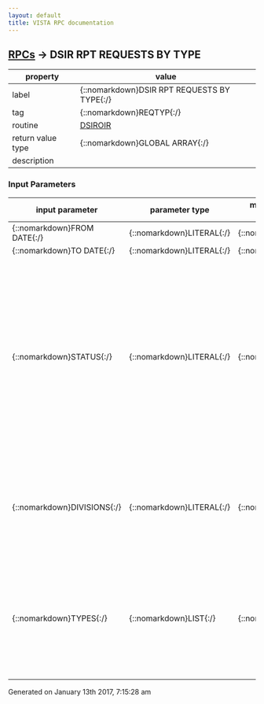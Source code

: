 ```yaml
---
layout: default
title: VISTA RPC documentation
---
```




## [RPCs](TableOfContent.md) &#8594; DSIR RPT REQUESTS BY TYPE 

 property | value 
--- | --- 
 label | {::nomarkdown}DSIR RPT REQUESTS BY TYPE{:/}
 tag | {::nomarkdown}REQTYP{:/}
 routine | [DSIROIR](http://code.osehra.org/dox/Routine_DSIROIR_source.html)
 return value type | {::nomarkdown}GLOBAL ARRAY{:/}
 description | 

### Input Parameters

| input parameter | parameter type | maximum data length | required | description | 
| --- | --- | --- | --- | --- | 
| {::nomarkdown}FROM DATE{:/} | {::nomarkdown}LITERAL{:/} | {::nomarkdown}7{:/} | {::nomarkdown}true{:/} |  | 
| {::nomarkdown}TO DATE{:/} | {::nomarkdown}LITERAL{:/} | {::nomarkdown}7{:/} | {::nomarkdown}true{:/} |  | 
| {::nomarkdown}STATUS{:/} | {::nomarkdown}LITERAL{:/} | {::nomarkdown}99{:/} | {::nomarkdown}true{:/} | {::nomarkdown}\A\  : Get only the appealed requests  (-RV,-PR)\O\  : Get only the open\C\  : \          \ closed  (-D,-G,-P)\P\  : \          \ pending\N\  : \          \other nondisclosured (-NR,-RF,-ND,-NV,-RC)\E\  : \          \ entered in error\X\  : \          \ cancelled\ALL\: Gets all statuses This parameter may be any combination of the codes delimited by the '^'or the word 'ALL'.{:/} | 
| {::nomarkdown}DIVISIONS{:/} | {::nomarkdown}LITERAL{:/} | {::nomarkdown}99{:/} | {::nomarkdown}true{:/} | {::nomarkdown}This parameter is used by the routine if the person requesting thisreport holds the DSIR MDIV key.  It is a list of internal InstitutionFile entry numbers (File 4), delimited by '^'.{:/} | 
| {::nomarkdown}TYPES{:/} | {::nomarkdown}LIST{:/} | {::nomarkdown}99{:/} | {::nomarkdown}true{:/} | {::nomarkdown}This is an array of internal numbers to file 19620.61 DSIR TYPE OF REQUEST.  It is used for reporting criteria if no types are specified then all types will be included in the report.{:/} | 




 Generated on January 13th 2017, 7:15:28 am